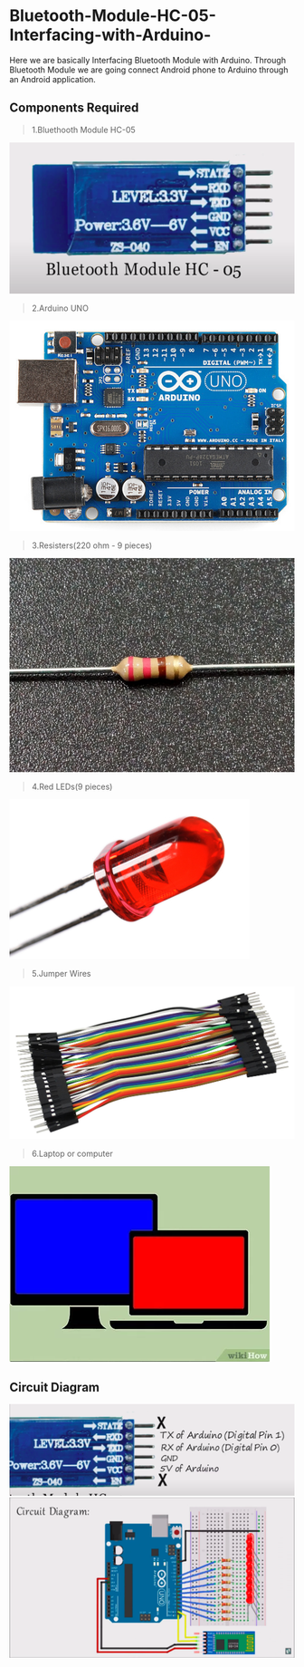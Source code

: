 # Bluetooth-Module-HC-05-Interfacing-with-Arduino-
Here we are basically Interfacing Bluetooth Module with Arduino.
Through Bluetooth Module we are going connect Android phone to Arduino through an Android application. 

## Components Required
>1.Bluethooth Module HC-05 

<img src = "https://github.com/DhruvJain666/Bluetooth-Module-HC-05-Interfacing-with-Arduino-/blob/main/assets/Images/Bluethooth%20Module%20HC-05.png" >

>2.Arduino UNO

<img src = "https://github.com/DhruvJain666/Bluetooth-Module-HC-05-Interfacing-with-Arduino-/blob/main/assets/Images/Arduino%20UNO.png" >

>3.Resisters(220 ohm - 9 pieces)

<img src = "https://github.com/DhruvJain666/Bluetooth-Module-HC-05-Interfacing-with-Arduino-/blob/main/assets/Images/Resisters%20220%20ohm.jpg" >

>4.Red LEDs(9 pieces)

<img src = "https://github.com/DhruvJain666/Bluetooth-Module-HC-05-Interfacing-with-Arduino-/blob/main/assets/Images/Red%20LED.jpg" >

>5.Jumper Wires

<img src = "https://github.com/DhruvJain666/Bluetooth-Module-HC-05-Interfacing-with-Arduino-/blob/main/assets/Images/Jumper%20Wires.jpg" >

>6.Laptop or computer 

<img src = "https://raw.githubusercontent.com/DhruvJain666/Bluetooth-Module-HC-05-Interfacing-with-Arduino-/main/assets/Images/Laptop%20or%20computer%20.webp" >

## Circuit Diagram

<img src = "https://github.com/DhruvJain666/Bluetooth-Module-HC-05-Interfacing-with-Arduino-/blob/main/assets/Images/Connections.png" >

<img src ="https://github.com/DhruvJain666/Bluetooth-Module-HC-05-Interfacing-with-Arduino-/blob/main/assets/Images/Circuit%20Diagram.png">
